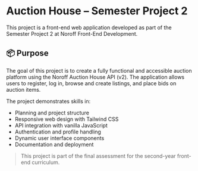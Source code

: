 # Auction House – Semester Project 2

This project is a front-end web application developed as part of the Semester Project 2 at Noroff Front-End Development.

## 📦 Purpose

The goal of this project is to create a fully functional and accessible auction platform using the Noroff Auction House API (v2). The application allows users to register, log in, browse and create listings, and place bids on auction items.

The project demonstrates skills in:
- Planning and project structure
- Responsive web design with Tailwind CSS
- API integration with vanilla JavaScript
- Authentication and profile handling
- Dynamic user interface components
- Documentation and deployment

> This project is part of the final assessment for the second-year front-end curriculum.
